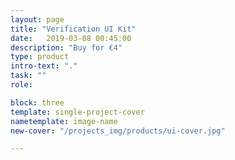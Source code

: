 ```yaml
---
layout: page
title: "Verification UI Kit"
date:   2019-03-08 00:45:00
description: "Buy for €4"
type: product
intro-text: "."
task: ""
role: 

block: three
template: single-project-cover
nametemplate: image-name
new-cover: "/projects_img/products/ui-cover.jpg"

---
```


